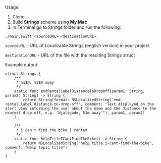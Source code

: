 
Usage:

1. Clone
2. Build **Strings** scheme using **My Mac**
3. In Terminal go to Strings folder and run the following:
```
./main.swift <sourceURL> <destinationURL>
```
`sourceURL` - URL of Localizable.Strings (english version) in your project

`destinationURL` - URL of the file with the resulting Strings struct

Example output:
```
struct Strings {
    /**
     * %1$@, %2$@ away
     */
    static func endRentalLabelDistanceToDropOff(param1: String, param2: String) -> String {
        return String(format: NSLocalizedString("end-rental.label.distance-to-drop-off", comment: "Text displayed on the alert view informing the user about the name and the distance to the nearest drop-off, e.g. 'Njalsgade, 53m away'"), param1, param2)
    }

    /**
     * I can't find the bike I rented
     */
    static func helpTitleICantFindTheBike() -> String {
        return NSLocalizedString("help.title.i-cant-find-the-bike", comment: "Help topic title")
    }
}
```
